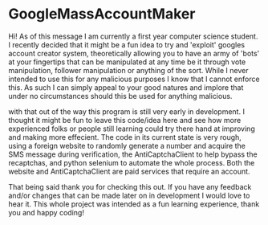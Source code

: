# GoogleMassAccountMaker
Hi! As of this message I am currently a first year computer science student. I recently decided that it might be a fun idea to try and 'exploit' googles account
creator system, theoretically allowing you to have an army of 'bots' at your fingertips that can be manipulated at any time be it through vote manipulation, follower manipulation 
or anything of the sort. While I never intended to use this for any malicious purposes I know that I cannot enforce this. As such I can simply appeal to your good natures and 
implore that under no circumstances should this be used for anything malicious.

with that out of the way this program is still very early in development. I thought it might be fun to leave this code/idea here and see how more experienced folks or people still
learning could try there hand at improving and making more effecient. The code in its current state is very rough, using a foreign website to randomly generate a number and acquire
the SMS message during verification, the AntiCaptchaClient to help bypass the recaptchas, and python selenium to automate the whole process. Both the website and AntiCaptchaClient 
are paid services that require an account.

That being said thank you for checking this out. If you have any feedback and/or changes that can be made later on in development I would love to hear it. This whole project was
intended as a fun learning experience, thank you and happy coding!
